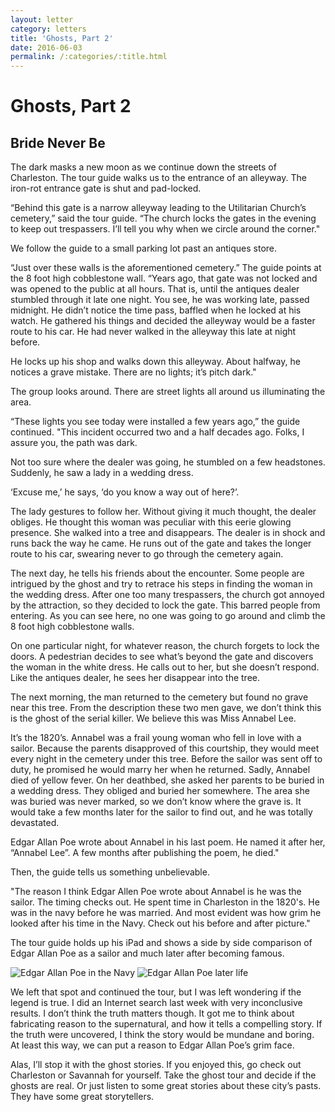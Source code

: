 ```yaml
---
layout: letter
category: letters
title: 'Ghosts, Part 2'
date: 2016-06-03
permalink: /:categories/:title.html
---
```


# Ghosts, Part 2

## Bride Never Be

The dark masks a new moon as we continue down the streets of Charleston. The tour guide walks us to the entrance of an alleyway. The iron-rot entrance gate is shut and pad-locked.

“Behind this gate is a narrow alleyway leading to the Utilitarian Church’s cemetery,” said the tour guide. “The church locks the gates in the evening to keep out trespassers. I’ll tell you why when we circle around the corner."

We follow the guide to a small parking lot past an antiques store.

“Just over these walls is the aforementioned cemetery.” The guide points at the 8 foot high cobblestone wall. “Years ago, that gate was not locked and was opened to the public at all hours. That is, until the antiques dealer stumbled through it late one night. You see, he was working late, passed midnight. He didn’t notice the time pass, baffled when he locked at his watch. He gathered his things and decided the alleyway would be a faster route to his car. He had never walked in the alleyway this late at night before.

He locks up his shop and walks down this alleyway. About halfway, he notices a grave mistake. There are no lights; it’s pitch dark."

The group looks around. There are street lights all around us illuminating the area.

“These lights you see today were installed a few years ago,” the guide continued. "This incident occurred two and a half decades ago. Folks, I assure you, the path was dark.

Not too sure where the dealer was going, he stumbled on a few headstones. Suddenly, he saw a lady in a wedding dress.

‘Excuse me,’ he says, ‘do you know a way out of here?’.

The lady gestures to follow her. Without giving it much thought, the dealer obliges. He thought this woman was peculiar with this eerie glowing presence. She walked into a tree and disappears. The dealer is in shock and runs back the way he came. He runs out of the gate and takes the longer route to his car, swearing never to go through the cemetery again.

The next day, he tells his friends about the encounter. Some people are intrigued by the ghost and try to retrace his steps in finding the woman in the wedding dress. After one too many trespassers, the church got annoyed by the attraction, so they decided to lock the gate. This barred people from entering. As you can see here, no one was going to go around and climb the 8 foot high cobblestone walls.

On one particular night, for whatever reason, the church forgets to lock the doors. A pedestrian decides to see what’s beyond the gate and discovers the woman in the white dress. He calls out to her, but she doesn’t respond. Like the antiques dealer, he sees her disappear into the tree.

The next morning, the man returned to the cemetery but found no grave near this tree. From the description these two men gave, we don’t think this is the ghost of the serial killer. We believe this was Miss Annabel Lee.

It’s the 1820’s. Annabel was a frail young woman who fell in love with a sailor. Because the parents disapproved of this courtship, they would meet every night in the cemetery under this tree. Before the sailor was sent off to duty, he promised he would marry her when he returned. Sadly, Annabel died of yellow fever. On her deathbed, she asked her parents to be buried in a wedding dress. They obliged and buried her somewhere. The area she was buried was never marked, so we don’t know where the grave is. It would take a few months later for the sailor to find out, and he was totally devastated.

Edgar Allan Poe wrote about Annabel in his last poem. He named it after her, “Annabel Lee”. A few months after publishing the poem, he died."

Then, the guide tells us something unbelievable.

"The reason I think Edgar Allen Poe wrote about Annabel is he was the sailor. The timing checks out. He spent time in Charleston in the 1820's. He was in the navy before he was married. And most evident was how grim he looked after his time in the Navy. Check out his before and after picture."

The tour guide holds up his iPad and shows a side by side comparison of Edgar Allan Poe as a sailor and much later after becoming famous.


![Edgar Allan Poe in the Navy](http://gallery.tinyletterapp.com/b7acb1dd09358f1ed19f16a562a005fc08d42511/images/dd0de441-0c98-4453-b654-964bc265adb1.jpg)
![Edgar Allan Poe later life](http://gallery.tinyletterapp.com/b7acb1dd09358f1ed19f16a562a005fc08d42511/images/6f886c7c-f75c-43f8-95d9-65be56d50ad8.jpg)

We left that spot and continued the tour, but I was left wondering if the legend is true. I did an Internet search last week with very inconclusive results. I don’t think the truth matters though. It got me to think about fabricating reason to the supernatural, and how it tells a compelling story. If the truth were uncovered, I think the story would be mundane and boring. At least this way, we can put a reason to Edgar Allan Poe’s grim face.

Alas, I’ll stop it with the ghost stories.  If you enjoyed this, go check out Charleston or Savannah for yourself. Take the ghost tour and decide if the ghosts are real. Or just listen to some great stories about these city’s pasts. They have some great storytellers.
